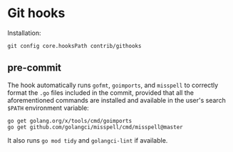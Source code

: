 # Git hooks

Installation:

```
git config core.hooksPath contrib/githooks
```

## pre-commit

The hook automatically runs `gofmt`, `goimports`, and `misspell`
to correctly format the `.go` files included in the commit, provided
that all the aforementioned commands are installed and available
in the user's search `$PATH` environment variable:

```
go get golang.org/x/tools/cmd/goimports
go get github.com/golangci/misspell/cmd/misspell@master
```

It also runs `go mod tidy` and `golangci-lint` if available.
